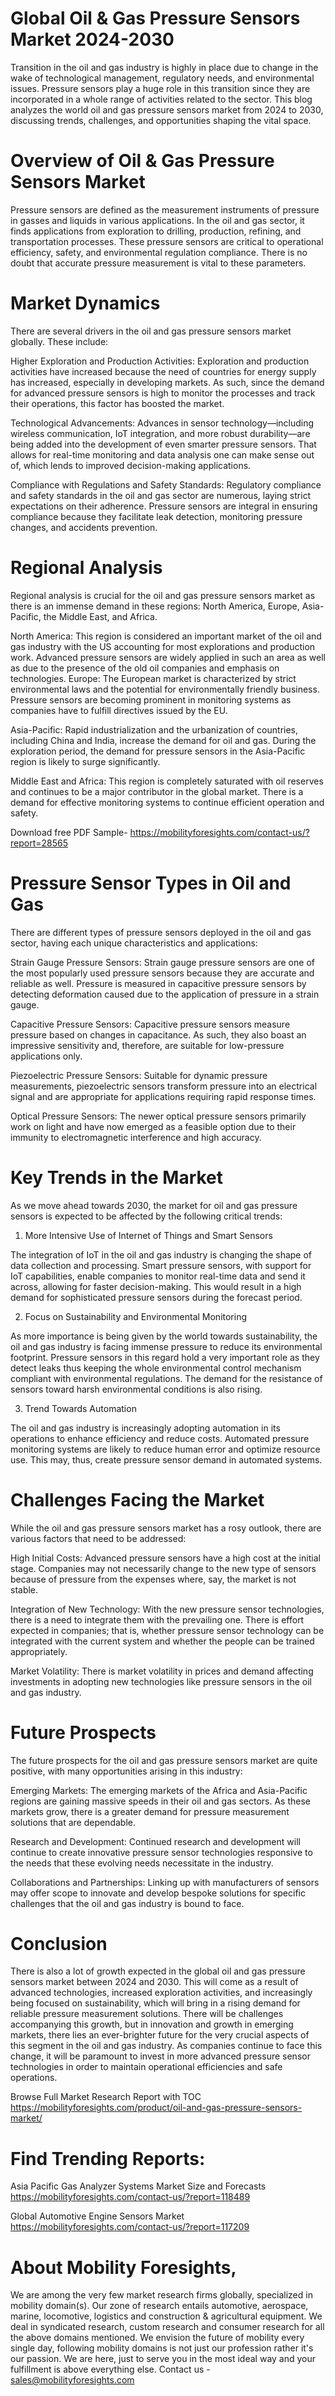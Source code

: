 # Global Oil & Gas Pressure Sensors Market 2024-2030

Transition in the oil and gas industry is highly in place due to change in the wake of technological management, regulatory needs, and environmental issues. Pressure sensors play a huge role in this transition since they are incorporated in a whole range of activities related to the sector. This blog analyzes the world oil and gas pressure sensors market from 2024 to 2030, discussing trends, challenges, and opportunities shaping the vital space.

# Overview of Oil & Gas Pressure Sensors Market

Pressure sensors are defined as the measurement instruments of pressure in gasses and liquids in various applications. In the oil and gas sector, it finds applications from exploration to drilling, production, refining, and transportation processes. These pressure sensors are critical to operational efficiency, safety, and environmental regulation compliance. There is no doubt that accurate pressure measurement is vital to these parameters.

# Market Dynamics

There are several drivers in the oil and gas pressure sensors market globally. These include:

Higher Exploration and Production Activities: Exploration and production activities have increased because the need of countries for energy supply has increased, especially in developing markets. As such, since the demand for advanced pressure sensors is high to monitor the processes and track their operations, this factor has boosted the market.

Technological Advancements: Advances in sensor technology—including wireless communication, IoT integration, and more robust durability—are being added into the development of even smarter pressure sensors. That allows for real-time monitoring and data analysis one can make sense out of, which lends to improved decision-making applications.

Compliance with Regulations and Safety Standards: Regulatory compliance and safety standards in the oil and gas sector are numerous, laying strict expectations on their adherence. Pressure sensors are integral in ensuring compliance because they facilitate leak detection, monitoring pressure changes, and accidents prevention.

# Regional Analysis

Regional analysis is crucial for the oil and gas pressure sensors market as there is an immense demand in these regions: North America, Europe, Asia-Pacific, the Middle East, and Africa.

North America: This region is considered an important market of the oil and gas industry with the US accounting for most explorations and production work. Advanced pressure sensors are widely applied in such an area as well as due to the presence of the old oil companies and emphasis on technologies.
Europe: The European market is characterized by strict environmental laws and the potential for environmentally friendly business. Pressure sensors are becoming prominent in monitoring systems as companies have to fulfill directives issued by the EU.

Asia-Pacific: Rapid industrialization and the urbanization of countries, including China and India, increase the demand for oil and gas. During the exploration period, the demand for pressure sensors in the Asia-Pacific region is likely to surge significantly.

Middle East and Africa: This region is completely saturated with oil reserves and continues to be a major contributor in the global market. There is a demand for effective monitoring systems to continue efficient operation and safety.

Download free PDF Sample- https://mobilityforesights.com/contact-us/?report=28565

# Pressure Sensor Types in Oil and Gas

There are different types of pressure sensors deployed in the oil and gas sector, having each unique characteristics and applications:

Strain Gauge Pressure Sensors: Strain gauge pressure sensors are one of the most popularly used pressure sensors because they are accurate and reliable as well. Pressure is measured in capacitive pressure sensors by detecting deformation caused due to the application of pressure in a strain gauge.

Capacitive Pressure Sensors: Capacitive pressure sensors measure pressure based on changes in capacitance. As such, they also boast an impressive sensitivity and, therefore, are suitable for low-pressure applications only.

Piezoelectric Pressure Sensors: Suitable for dynamic pressure measurements, piezoelectric sensors transform pressure into an electrical signal and are appropriate for applications requiring rapid response times.

Optical Pressure Sensors: The newer optical pressure sensors primarily work on light and have now emerged as a feasible option due to their immunity to electromagnetic interference and high accuracy.

# Key Trends in the Market

As we move ahead towards 2030, the market for oil and gas pressure sensors is expected to be affected by the following critical trends:

1. More Intensive Use of Internet of Things and Smart Sensors

The integration of IoT in the oil and gas industry is changing the shape of data collection and processing. Smart pressure sensors, with support for IoT capabilities, enable companies to monitor real-time data and send it across, allowing for faster decision-making. This would result in a high demand for sophisticated pressure sensors during the forecast period.

2. Focus on Sustainability and Environmental Monitoring

As more importance is being given by the world towards sustainability, the oil and gas industry is facing immense pressure to reduce its environmental footprint. Pressure sensors in this regard hold a very important role as they detect leaks thus keeping the whole environmental control mechanism compliant with environmental regulations. The demand for the resistance of sensors toward harsh environmental conditions is also rising.

3. Trend Towards Automation

The oil and gas industry is increasingly adopting automation in its operations to enhance efficiency and reduce costs. Automated pressure monitoring systems are likely to reduce human error and optimize resource use. This may, thus, create pressure sensor demand in automated systems.

# Challenges Facing the Market

While the oil and gas pressure sensors market has a rosy outlook, there are various factors that need to be addressed:

High Initial Costs: Advanced pressure sensors have a high cost at the initial stage. Companies may not necessarily change to the new type of sensors because of pressure from the expenses where, say, the market is not stable.

Integration of New Technology: With the new pressure sensor technologies, there is a need to integrate them with the prevailing one. There is effort expected in companies; that is, whether pressure sensor technology can be integrated with the current system and whether the people can be trained appropriately.

Market Volatility: There is market volatility in prices and demand affecting investments in adopting new technologies like pressure sensors in the oil and gas industry.

# Future Prospects

The future prospects for the oil and gas pressure sensors market are quite positive, with many opportunities arising in this industry:

Emerging Markets: The emerging markets of the Africa and Asia-Pacific regions are gaining massive speeds in their oil and gas sectors. As these markets grow, there is a greater demand for pressure measurement solutions that are dependable.

Research and Development: Continued research and development will continue to create innovative pressure sensor technologies responsive to the needs that these evolving needs necessitate in the industry.

Collaborations and Partnerships: Linking up with manufacturers of sensors may offer scope to innovate and develop bespoke solutions for specific challenges that the oil and gas industry is bound to face.

# Conclusion

There is also a lot of growth expected in the global oil and gas pressure sensors market between 2024 and 2030. This will come as a result of advanced technologies, increased exploration activities, and increasingly being focused on sustainability, which will bring in a rising demand for reliable pressure measurement solutions. There will be challenges accompanying this growth, but in innovation and growth in emerging markets, there lies an ever-brighter future for the very crucial aspects of this segment in the oil and gas industry. As companies continue to face this change, it will be paramount to invest in more advanced pressure sensor technologies in order to maintain operational efficiencies and safe operations.

Browse Full Market Research Report with TOC https://mobilityforesights.com/product/oil-and-gas-pressure-sensors-market/

# Find Trending Reports:

Asia Pacific Gas Analyzer Systems Market Size and Forecasts https://mobilityforesights.com/contact-us/?report=118489

Global Automotive Engine Sensors Market https://mobilityforesights.com/contact-us/?report=117209

# About Mobility Foresights,
We are among the very few market research firms globally, specialized in mobility domain(s). Our zone of research entails automotive, aerospace, marine, locomotive, logistics and construction & agricultural equipment. We deal in syndicated research, custom research and consumer research for all the above domains mentioned.
We envision the future of mobility every single day, following mobility domains is not just our profession rather it's our passion. We are here, just to serve you in the most ideal way and your fulfillment is above everything else. Contact us -  sales@mobilityforesights.com
